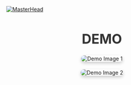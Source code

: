[![MasterHead](https://i.pinimg.com/originals/f1/ed/a4/f1eda4768df8d8135c779772f2833e88.gif)](https://github.com/JavaTech04)
<h1 align="center">DEMO</h1>

<style>
  h1 {
    text-align: center;
    font-size: 2.5em;
    color: #333;
  }

  .image-container {
    display: flex;
    justify-content: center;
    margin: 20px 0;
  }

  .image-container img {
    max-width: 80%;
    height: auto;
    box-shadow: 0px 4px 8px rgba(0, 0, 0, 0.2);
    border-radius: 10px;
    transition: transform 0.3s ease;
  }

  .image-container img:hover {
    transform: scale(1.05);
  }
</style>

<div class="image-container">
  <img src='https://raw.githubusercontent.com/fpoly-datn-phongtt35/fa24-sd79-ban-ao-phong-moe/refs/heads/product/FE-MOE/src/assert/images/Demo1.png' alt='Demo Image 1'/>
</div>

<div class="image-container">
  <img src='https://raw.githubusercontent.com/fpoly-datn-phongtt35/fa24-sd79-ban-ao-phong-moe/refs/heads/product/FE-MOE/src/assert/images/Demo2.png' alt='Demo Image 2'/>  
</div>
